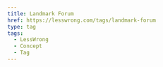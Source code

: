 ```yaml
---
title: Landmark Forum
href: https://lesswrong.com/tags/landmark-forum
type: tag
tags:
  - LessWrong
  - Concept
  - Tag
---
```



